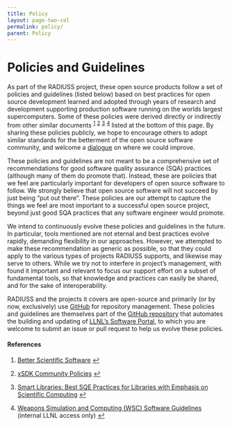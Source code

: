```yaml
---
title: Policy
layout: page-two-col
permalink: policy/
parent: Policy
---
```


<h1 id="policies-and-guidelines">Policies and Guidelines</h1>

<p>As part of the RADIUSS project, these open source products
follow a set of policies and guidelines (listed below) based on best
practices for open source development learned and adopted through
years of research and
development supporting production software running on the
worlds largest supercomputers. Some of these policies were derived
directly or indirectly from other similar documents <sup id="fnref:bss" role="doc-noteref"><a href="#fn:bss" class="footnote" rel="footnote">1</a></sup> <sup id="fnref:xsdk" role="doc-noteref"><a href="#fn:xsdk" class="footnote" rel="footnote">2</a></sup> <sup id="fnref:sl" role="doc-noteref"><a href="#fn:sl" class="footnote" rel="footnote">3</a></sup>
<sup id="fnref:wsc" role="doc-noteref"><a href="#fn:wsc" class="footnote" rel="footnote">4</a></sup> listed at the
bottom of this page. By sharing these policies publicly, we
hope to encourage others to adopt similar standards for the
betterment of the open source software community, and welcome a
<a href="mailto:radiuss-request@llnl.gov">dialogue</a> on where we could
improve.</p>

<p>These policies and guidelines are not meant to be a comprehensive set
of recommendations for good software quality assurance (SQA) practices
(although many of them do promote that). Instead, these are policies
that we feel are particularly important for developers of open source
software to follow. We strongly believe that open source software will
not succeed by just being “put out there”. These policies are our
attempt to capture the things we feel are most important to a
successful open source project, beyond just good SQA practices that
any software engineer would promote.</p>

<p>We intend to continuously evolve these policies and guidelines
in the future. In particular, tools mentioned are not eternal and
best practices evolve rapidly, demanding flexibility in our approaches. However, we
attempted to make these recommendation as generic as possible, so that
they could apply to the various types of projects RADIUSS supports,
and likewise may serve to others. While we try not to interfere in project’s
management, with found it important and relevant to focus our support
effort on a subset of fundamental tools, so that knowledge and
practices can easily be shared, and for the sake of interoperability.</p>

<p>RADIUSS and the projects it covers are open-source and primarily (or
by now, exclusively) use
<a href="https://github.com">GitHub</a> for repository management. These policies and guidelines are
themselves part of the <a href="https://github.com/LLNL/llnl.github.io">GitHub repository</a> that automates the
building and updating of <a href="https://software.llnl.gov">LLNL’s Software
Portal</a>, to which you are welcome to submit an
issue or pull request to help us evolve these policies.</p>

<h4 id="references">References</h4>

<div class="footnotes" role="doc-endnotes">
  <ol>
    <li id="fn:bss" role="doc-endnote">
      <p><a href="https://bssw.io">Better Scientific Software</a> <a href="#fnref:bss" class="reversefootnote" role="doc-backlink">&#8617;</a></p>
    </li>
    <li id="fn:xsdk" role="doc-endnote">
      <p><a href="https://xsdk.info/policies">xSDK Community Policies</a> <a href="#fnref:xsdk" class="reversefootnote" role="doc-backlink">&#8617;</a></p>
    </li>
    <li id="fn:sl" role="doc-endnote">
      <p><a href="https://www.osti.gov/biblio/936460">Smart Libraries: Best SQE Practices for Libraries with Emphasis on Scientific Computing</a> <a href="#fnref:sl" class="reversefootnote" role="doc-backlink">&#8617;</a></p>
    </li>
    <li id="fn:wsc" role="doc-endnote">
      <p><a href="https://lc.llnl.gov/confluence/display/WSCSOFT/WSC+Software+Guidelines">Weapons Simulation and Computing (WSC) Software Guidelines</a> (internal LLNL access only) <a href="#fnref:wsc" class="reversefootnote" role="doc-backlink">&#8617;</a></p>
    </li>
  </ol>
</div>
